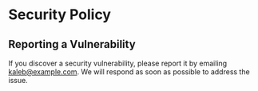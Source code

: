 # Security Policy

## Reporting a Vulnerability

If you discover a security vulnerability, please report it by emailing kaleb@example.com. We will respond as soon as possible to address the issue.
